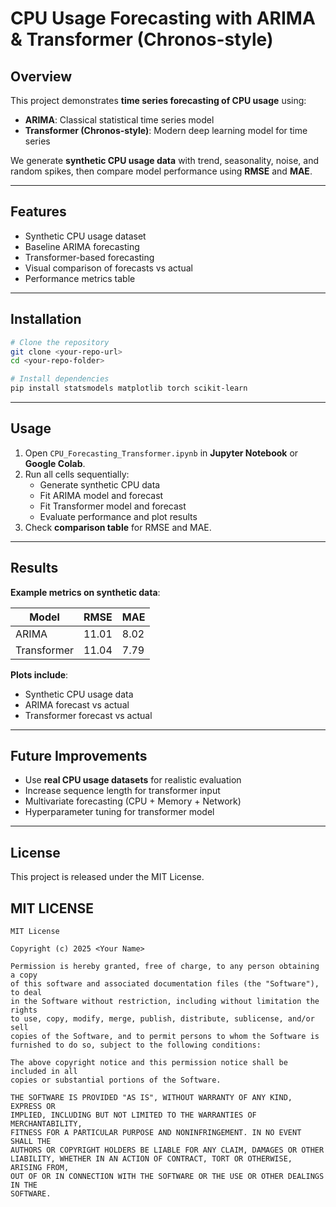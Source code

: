 # CPU Usage Forecasting with ARIMA & Transformer (Chronos-style)

## Overview
This project demonstrates **time series forecasting of CPU usage** using:

- **ARIMA**: Classical statistical time series model  
- **Transformer (Chronos-style)**: Modern deep learning model for time series

We generate **synthetic CPU usage data** with trend, seasonality, noise, and random spikes, then compare model performance using **RMSE** and **MAE**.

---

## Features

- Synthetic CPU usage dataset  
- Baseline ARIMA forecasting  
- Transformer-based forecasting  
- Visual comparison of forecasts vs actual  
- Performance metrics table  

---

## Installation

```bash
# Clone the repository
git clone <your-repo-url>
cd <your-repo-folder>

# Install dependencies
pip install statsmodels matplotlib torch scikit-learn
```

---

## Usage

1. Open `CPU_Forecasting_Transformer.ipynb` in **Jupyter Notebook** or **Google Colab**.  
2. Run all cells sequentially:  
   - Generate synthetic CPU data  
   - Fit ARIMA model and forecast  
   - Fit Transformer model and forecast  
   - Evaluate performance and plot results  
3. Check **comparison table** for RMSE and MAE.

---

## Results

**Example metrics on synthetic data**:

| Model       | RMSE   | MAE    |
|------------|--------|--------|
| ARIMA      | 11.01  | 8.02   |
| Transformer| 11.04  | 7.79   |

**Plots include**:

- Synthetic CPU usage data  
- ARIMA forecast vs actual  
- Transformer forecast vs actual  

---

## Future Improvements

- Use **real CPU usage datasets** for realistic evaluation  
- Increase sequence length for transformer input  
- Multivariate forecasting (CPU + Memory + Network)  
- Hyperparameter tuning for transformer model  

---

## License
This project is released under the MIT License.

## MIT LICENSE
```
MIT License

Copyright (c) 2025 <Your Name>

Permission is hereby granted, free of charge, to any person obtaining a copy
of this software and associated documentation files (the "Software"), to deal
in the Software without restriction, including without limitation the rights
to use, copy, modify, merge, publish, distribute, sublicense, and/or sell
copies of the Software, and to permit persons to whom the Software is
furnished to do so, subject to the following conditions:

The above copyright notice and this permission notice shall be included in all
copies or substantial portions of the Software.

THE SOFTWARE IS PROVIDED "AS IS", WITHOUT WARRANTY OF ANY KIND, EXPRESS OR
IMPLIED, INCLUDING BUT NOT LIMITED TO THE WARRANTIES OF MERCHANTABILITY,
FITNESS FOR A PARTICULAR PURPOSE AND NONINFRINGEMENT. IN NO EVENT SHALL THE
AUTHORS OR COPYRIGHT HOLDERS BE LIABLE FOR ANY CLAIM, DAMAGES OR OTHER
LIABILITY, WHETHER IN AN ACTION OF CONTRACT, TORT OR OTHERWISE, ARISING FROM,
OUT OF OR IN CONNECTION WITH THE SOFTWARE OR THE USE OR OTHER DEALINGS IN THE
SOFTWARE.
